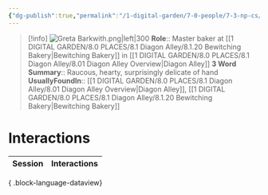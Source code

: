 ```yaml
---
{"dg-publish":true,"permalink":"/1-digital-garden/7-0-people/7-3-np-cs/greta-barkwith-they-them/","tags":["#person","diagon-alley","diagon-alley-resident","#shopkeeper"]}
---
```


>[!info] 
>![Greta Barkwith.png|left|300](/img/user/1%20DIGITAL%20GARDEN/7.0%20PEOPLE/7.3%20NPCs/Headshots/Greta%20Barkwith.png)
>**Role**:: Master baker at [[1 DIGITAL GARDEN/8.0 PLACES/8.1 Diagon Alley/8.1.20 Bewitching Bakery\|Bewitching Bakery]] in [[1 DIGITAL GARDEN/8.0 PLACES/8.1 Diagon Alley/8.01 Diagon Alley Overview\|Diagon Alley]]
>**3 Word Summary**:: Raucous, hearty, surprisingly delicate of hand
>**UsuallyFoundIn**:: [[1 DIGITAL GARDEN/8.0 PLACES/8.1 Diagon Alley/8.01 Diagon Alley Overview\|Diagon Alley]], [[1 DIGITAL GARDEN/8.0 PLACES/8.1 Diagon Alley/8.1.20 Bewitching Bakery\|Bewitching Bakery]]

# Interactions

| Session | Interactions |
| ------- | ------------ |

{ .block-language-dataview}

